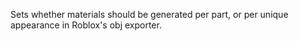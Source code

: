 Sets whether materials should be generated per part, or per unique
appearance in Roblox's obj exporter.